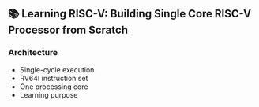 ## 📚 Learning RISC-V: Building Single Core RISC-V Processor from Scratch


### Architecture
- Single-cycle execution
- RV64I instruction set
- One processing core
- Learning purpose

